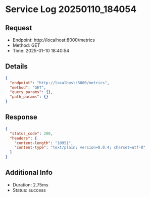 # Service Log 20250110_184054

## Request
- Endpoint: http://localhost:8000/metrics
- Method: GET
- Time: 2025-01-10 18:40:54

## Details
```json
{
  "endpoint": "http://localhost:8000/metrics",
  "method": "GET",
  "query_params": {},
  "path_params": {}
}
```

## Response
```json
{
  "status_code": 200,
  "headers": {
    "content-length": "10951",
    "content-type": "text/plain; version=0.0.4; charset=utf-8"
  }
}
```

## Additional Info
- Duration: 2.75ms
- Status: success
